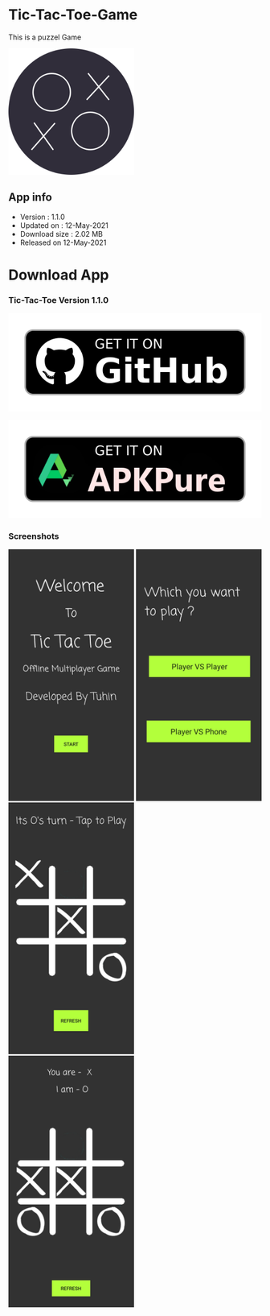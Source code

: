 # Tic-Tac-Toe-Game
This is a puzzel Game 

<img src="icon.png" width="250" title="logo">

## App info 
  * Version :  1.1.0
  * Updated on :  12-May-2021
  * Download size : 2.02 MB
  * Released on 12-May-2021 
  
# Download App

### Tic-Tac-Toe Version 1.1.0

<a href="https://github.com/tuhinsubhrahazra/Tic-Tac-Toe-Game/releases/tag/1.2.0" target="_blank"><img src="https://github.com/tuhinsubhrahazra/Audago-Music-/blob/main/get-it-on-github.png" /></a>

<a href="https://apkpure.com/tiic-tac-toe/com.tuhin.newtictactoe" target="_blank"><img src="https://github.com/tuhinsubhrahazra/Tic-Tac-Toe-Game/blob/master/APKPURE.png" /></a>


<h3>Screenshots</h3>

<div class="row">
      <img src="/Screenshot_2021-05-12-12-37-58-074_com.tuhin.newtictactoe.jpg" width="250" title="Splash screen">
      <img src="/Screenshot_2021-05-12-12-38-03-308_com.tuhin.newtictactoe.jpg" width="250" title="Chose">         
      <img src="/Screenshot_2021-05-12-12-38-18-226_com.tuhin.newtictactoe.jpg" width="250" title="Player Vs Player">
</div>

<div class="row">
      <img src="/Screenshot_2021-05-12-12-38-29-330_com.tuhin.newtictactoe.jpg" width="250" title="Player Vs Phone">
</div>
